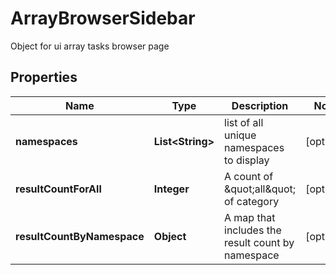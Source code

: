 

# ArrayBrowserSidebar

Object for ui array tasks browser page

## Properties

Name | Type | Description | Notes
------------ | ------------- | ------------- | -------------
**namespaces** | **List&lt;String&gt;** | list of all unique namespaces to display |  [optional]
**resultCountForAll** | **Integer** | A count of \&quot;all\&quot; of category |  [optional]
**resultCountByNamespace** | **Object** | A map that includes the result count by namespace |  [optional]



